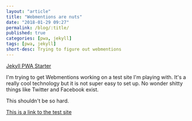 ```yaml
---
layout: "article"
title: "Webmentions are nuts"
date: "2018-01-29 09:27"
permalink: /blog/:title/
published: true
categories: [pwa, jekyll]
tags: [pwa, jekyll]
short-desc: Trying to figure out webmentions
---
```




[Jekyll PWA Starter](https://github.com/dumaurier/pwa_jekyll)

I'm trying to get Webmentions working on a test site I'm playing with. It's a really cool technology but it is not super easy to set up. No wonder shitty things like Twitter and Facebook exist.

This shouldn't be so hard.

[This is a link to the test site](https://pwa-jekyll-starter.netlify.com/posts/blog/this-is-a-test/)
